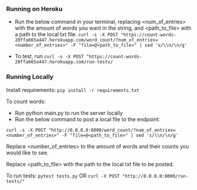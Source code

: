### Running on Heroku ###
- Run the below command in your terminal, replacing <num_of_entries> with the amount of words you want in the string, and <path_to_file> with a path to the local txt file.
`curl -s -X POST "https://count-words-20ffa665a447.herokuapp.com/word_count/?num_of_entries=<number_of_entries>" -F "file=@<path_to_file>" | sed 's/\\n/\n/g'`


- To test, run `curl -s -X POST "https://count-words-20ffa665a447.herokuapp.com/run-tests/`


### Running Locally ###
Install requirements:
`pip install -r requirements.txt`

To count words:
- Run python main.py to run the server locally
- Run the below command to post a local file to the endpoint:

`curl -s -X POST "http://0.0.0.0:8000/word_count/?num_of_entries=<number_of_entries>" -F "file=@<path_to_file>" | sed 's/\\n/\n/g'`

Replace <number_of_entries> to the amount of words and their counts you would like to see.

Replace <path_to_file> with the path to the local txt file to be posted.

To run tests:  `pytest tests.py`  OR `curl -X POST "http://0.0.0.0:8000/run-tests/"`
